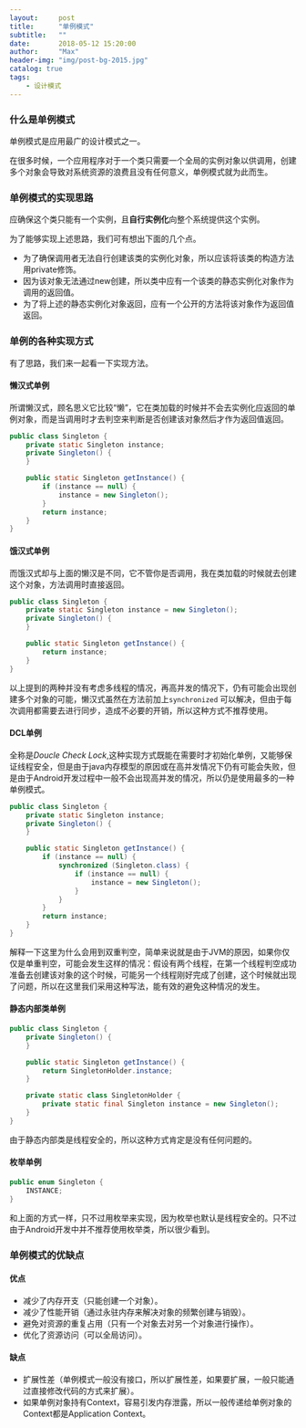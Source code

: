 ```yaml
---
layout:     post
title:      "单例模式"
subtitle:   ""
date:       2018-05-12 15:20:00
author:     "Max"
header-img: "img/post-bg-2015.jpg"
catalog: true
tags:
    - 设计模式
---
```


### 什么是单例模式

单例模式是应用最广的设计模式之一。

在很多时候，一个应用程序对于一个类只需要一个全局的实例对象以供调用，创建多个对象会导致对系统资源的浪费且没有任何意义，单例模式就为此而生。

### 单例模式的实现思路

应确保这个类只能有一个实例，且**自行实例化**向整个系统提供这个实例。

为了能够实现上述思路，我们可有想出下面的几个点。

- 为了确保调用者无法自行创建该类的实例化对象，所以应该将该类的构造方法用private修饰。
- 因为该对象无法通过new创建，所以类中应有一个该类的静态实例化对象作为调用的返回值。
- 为了将上述的静态实例化对象返回，应有一个公开的方法将该对象作为返回值返回。

### 单例的各种实现方式

有了思路，我们来一起看一下实现方法。

#### 懒汉式单例

所谓懒汉式，顾名思义它比较“懒”，它在类加载的时候并不会去实例化应返回的单例对象，而是当调用时才去判空来判断是否创建该对象然后才作为返回值返回。

```java
public class Singleton {
    private static Singleton instance;
    private Singleton() {
    }

    public static Singleton getInstance() {
        if (instance == null) {
            instance = new Singleton();
        }
        return instance;
    }
}
```

####  饿汉式单例

而饿汉式却与上面的懒汉是不同，它不管你是否调用，我在类加载的时候就去创建这个对象，方法调用时直接返回。

```java
public class Singleton {
    private static Singleton instance = new Singleton();
    private Singleton() {
    }

    public static Singleton getInstance() {
        return instance;
    }
}
```

以上提到的两种并没有考虑多线程的情况，再高并发的情况下，仍有可能会出现创建多个对象的可能，懒汉式虽然在方法前加上```synchronized``` 可以解决，但由于每次调用都需要去进行同步，造成不必要的开销，所以这种方式不推荐使用。

#### DCL单例

全称是*Doucle Check Lock*,这种实现方式既能在需要时才初始化单例，又能够保证线程安全，但是由于java内存模型的原因或在高并发情况下仍有可能会失败，但是由于Android开发过程中一般不会出现高并发的情况，所以仍是使用最多的一种单例模式。

```java
public class Singleton {
    private static Singleton instance;
    private Singleton() {
    }

    public static Singleton getInstance() {
        if (instance == null) {
            synchronized (Singleton.class) {
                if (instance == null) {
                    instance = new Singleton();
                }
            }
        }
        return instance;
    }
}
```

解释一下这里为什么会用到双重判空，简单来说就是由于JVM的原因，如果你仅仅是单重判空，可能会发生这样的情况：假设有两个线程，在第一个线程判空成功准备去创建该对象的这个时候，可能另一个线程刚好完成了创建，这个时候就出现了问题，所以在这里我们采用这种写法，能有效的避免这种情况的发生。

#### 静态内部类单例

```java
public class Singleton {
    private Singleton() {
    }

    public static Singleton getInstance() {
        return SingletonHolder.instance;
    }

    private static class SingletonHolder {
        private static final Singleton instance = new Singleton();
    }
}
```

由于静态内部类是线程安全的，所以这种方式肯定是没有任何问题的。

#### 枚举单例

```java
public enum Singleton {
    INSTANCE;
}
```

和上面的方式一样，只不过用枚举来实现，因为枚举也默认是线程安全的。只不过由于Android开发中并不推荐使用枚举类，所以很少看到。

### 单例模式的优缺点

#### 优点

- 减少了内存开支（只能创建一个对象）。
- 减少了性能开销（通过永驻内存来解决对象的频繁创建与销毁）。
- 避免对资源的重复占用（只有一个对象去对另一个对象进行操作）。
- 优化了资源访问（可以全局访问）。

#### 缺点

- 扩展性差（单例模式一般没有接口，所以扩展性差，如果要扩展，一般只能通过直接修改代码的方式来扩展）。
- 如果单例对象持有Context，容易引发内存泄露，所以一般传递给单例对象的Context都是Application Context。

